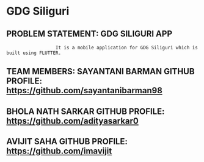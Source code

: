 # GDG Siliguri

## PROBLEM STATEMENT: GDG SILIGURI APP
                      It is a mobile application for GDG Siliguri which is built using FLUTTER. 
## TEAM MEMBERS: SAYANTANI BARMAN  GITHUB PROFILE: https://github.com/sayantanibarman98
##               BHOLA NATH SARKAR  GITHUB PROFILE: https://github.com/adityasarkar0
##               AVIJIT SAHA        GITHUB PROFILE: https://github.com/imavijit
